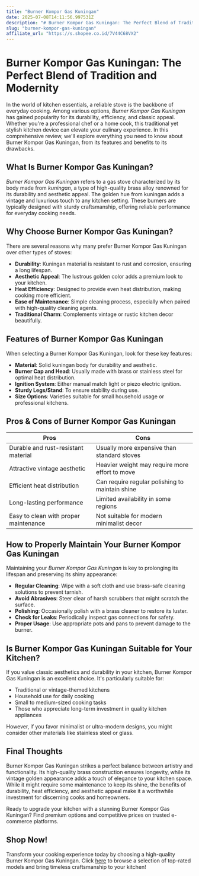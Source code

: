```yaml
---
title: "Burner Kompor Gas Kuningan"
date: 2025-07-08T14:11:56.997531Z
description: "# Burner Kompor Gas Kuningan: The Perfect Blend of Tradition and Modernity..."
slug: "burner-kompor-gas-kuningan"
affiliate_url: "https://s.shopee.co.id/7V44C68VX2"
---
```

# Burner Kompor Gas Kuningan: The Perfect Blend of Tradition and Modernity

In the world of kitchen essentials, a reliable stove is the backbone of everyday cooking. Among various options, *Burner Kompor Gas Kuningan* has gained popularity for its durability, efficiency, and classic appeal. Whether you're a professional chef or a home cook, this traditional yet stylish kitchen device can elevate your culinary experience. In this comprehensive review, we'll explore everything you need to know about Burner Kompor Gas Kuningan, from its features and benefits to its drawbacks.

## What Is Burner Kompor Gas Kuningan?

*Burner Kompor Gas Kuningan* refers to a gas stove characterized by its body made from *kuningan*, a type of high-quality brass alloy renowned for its durability and aesthetic appeal. The golden hue from kuningan adds a vintage and luxurious touch to any kitchen setting. These burners are typically designed with sturdy craftsmanship, offering reliable performance for everyday cooking needs.

## Why Choose Burner Kompor Gas Kuningan?

There are several reasons why many prefer Burner Kompor Gas Kuningan over other types of stoves:

- **Durability**: Kuningan material is resistant to rust and corrosion, ensuring a long lifespan.
- **Aesthetic Appeal**: The lustrous golden color adds a premium look to your kitchen.
- **Heat Efficiency**: Designed to provide even heat distribution, making cooking more efficient.
- **Ease of Maintenance**: Simple cleaning process, especially when paired with high-quality cleaning agents.
- **Traditional Charm**: Complements vintage or rustic kitchen decor beautifully.

## Features of Burner Kompor Gas Kuningan

When selecting a Burner Kompor Gas Kuningan, look for these key features:

- **Material**: Solid kuningan body for durability and aesthetic.
- **Burner Cap and Head**: Usually made with brass or stainless steel for optimal heat distribution.
- **Ignition System**: Either manual match light or piezo electric ignition.
- **Sturdy Legs/Stand**: To ensure stability during use.
- **Size Options**: Varieties suitable for small household usage or professional kitchens.

## Pros & Cons of Burner Kompor Gas Kuningan

| **Pros** | **Cons** |
| --- | --- |
| Durable and rust-resistant material | Usually more expensive than standard stoves |
| Attractive vintage aesthetic | Heavier weight may require more effort to move |
| Efficient heat distribution | Can require regular polishing to maintain shine |
| Long-lasting performance | Limited availability in some regions |
| Easy to clean with proper maintenance | Not suitable for modern minimalist decor |

## How to Properly Maintain Your Burner Kompor Gas Kuningan

Maintaining your *Burner Kompor Gas Kuningan* is key to prolonging its lifespan and preserving its shiny appearance:

- **Regular Cleaning**: Wipe with a soft cloth and use brass-safe cleaning solutions to prevent tarnish.
- **Avoid Abrasives**: Steer clear of harsh scrubbers that might scratch the surface.
- **Polishing**: Occasionally polish with a brass cleaner to restore its luster.
- **Check for Leaks**: Periodically inspect gas connections for safety.
- **Proper Usage**: Use appropriate pots and pans to prevent damage to the burner.

## Is Burner Kompor Gas Kuningan Suitable for Your Kitchen?

If you value classic aesthetics and durability in your kitchen, Burner Kompor Gas Kuningan is an excellent choice. It's particularly suitable for:

- Traditional or vintage-themed kitchens
- Household use for daily cooking
- Small to medium-sized cooking tasks
- Those who appreciate long-term investment in quality kitchen appliances

However, if you favor minimalist or ultra-modern designs, you might consider other materials like stainless steel or glass. 

## Final Thoughts

Burner Kompor Gas Kuningan strikes a perfect balance between artistry and functionality. Its high-quality brass construction ensures longevity, while its vintage golden appearance adds a touch of elegance to your kitchen space. While it might require some maintenance to keep its shine, the benefits of durability, heat efficiency, and aesthetic appeal make it a worthwhile investment for discerning cooks and homeowners.

Ready to upgrade your kitchen with a stunning Burner Kompor Gas Kuningan? Find premium options and competitive prices on trusted e-commerce platforms. 

## Shop Now!

Transform your cooking experience today by choosing a high-quality Burner Kompor Gas Kuningan. Click [here](https://s.shopee.co.id/7V44C68VX2) to browse a selection of top-rated models and bring timeless craftsmanship to your kitchen!